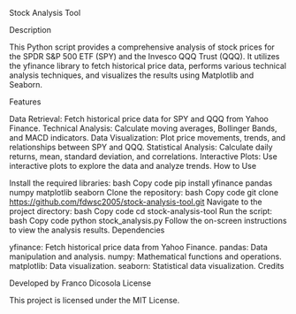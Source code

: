 Stock Analysis Tool

Description

This Python script provides a comprehensive analysis of stock prices for the SPDR S&P 500 ETF (SPY) and the Invesco QQQ Trust (QQQ). It utilizes the yfinance library to fetch historical price data, performs various technical analysis techniques, and visualizes the results using Matplotlib and Seaborn.

Features

Data Retrieval: Fetch historical price data for SPY and QQQ from Yahoo Finance.
Technical Analysis: Calculate moving averages, Bollinger Bands, and MACD indicators.
Data Visualization: Plot price movements, trends, and relationships between SPY and QQQ.
Statistical Analysis: Calculate daily returns, mean, standard deviation, and correlations.
Interactive Plots: Use interactive plots to explore the data and analyze trends.
How to Use

Install the required libraries:
bash
Copy code
pip install yfinance pandas numpy matplotlib seaborn
Clone the repository:
bash
Copy code
git clone https://github.com/fdwsc2005/stock-analysis-tool.git
Navigate to the project directory:
bash
Copy code
cd stock-analysis-tool
Run the script:
bash
Copy code
python stock_analysis.py
Follow the on-screen instructions to view the analysis results.
Dependencies

yfinance: Fetch historical price data from Yahoo Finance.
pandas: Data manipulation and analysis.
numpy: Mathematical functions and operations.
matplotlib: Data visualization.
seaborn: Statistical data visualization.
Credits

Developed by Franco Dicosola
License

This project is licensed under the MIT License.